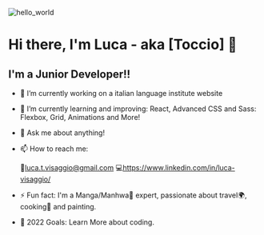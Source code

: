 ![hello_world](https://user-images.githubusercontent.com/103050056/194868412-b88ac1ea-9e26-4e5d-a8ac-a2f778ab24fe.jpg)

# Hi there, I'm Luca - aka [Toccio] 👋


## I'm a Junior Developer!!

- 🔭 I’m currently working on a italian language institute website

- 🌱 I’m currently learning and improving: React, Advanced CSS and Sass: Flexbox, Grid, Animations and More!

- 💬 Ask me about anything!

- 📫 How to reach me:

  📧luca.t.visaggio@gmail.com
  💻https://www.linkedin.com/in/luca-visaggio/
- ⚡ Fun fact: I'm a Manga/Manhwa🗾 expert, passionate about travel🌍, cooking🍕 and painting.
- 🥅 2022 Goals: Learn More about coding.
